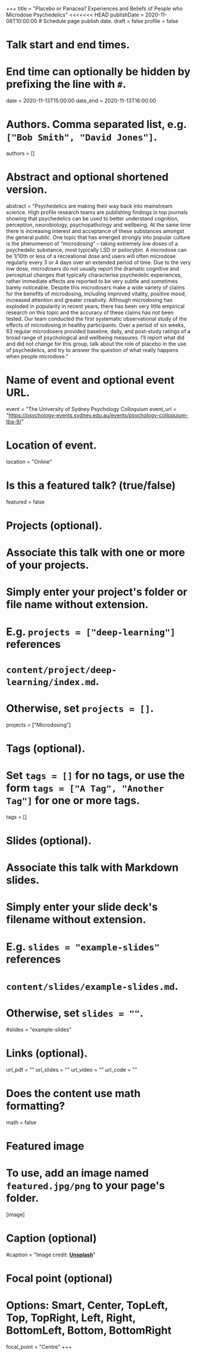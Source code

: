 +++
title = "Placebo or Panacea? Experiences and Beliefs of People who Microdose Psychedelics"
<<<<<<< HEAD
publishDate = 2020-11-08T10:00:00  # Schedule page publish date.
draft = false
profile = false

# Talk start and end times.
#   End time can optionally be hidden by prefixing the line with `#`.
date = 2020-11-13T15:00:00
date_end = 2020-11-13T16:00:00

# Authors. Comma separated list, e.g. `["Bob Smith", "David Jones"]`.
authors = []

# Abstract and optional shortened version.
abstract = "Psychedelics are making their way back into mainstream science. High profile research teams are publishing findings in top journals showing that psychedelics can be used to better understand cognition, perception, neurobiology, psychopathology and wellbeing. At the same time there is increasing interest and acceptance of these substances amongst the general public. One topic that has emerged strongly into popular culture is the phenomenon of “microdosing” – taking extremely low doses of a psychedelic substance, most typically LSD or psilocybin. A microdose can be 1/10th or less of a recreational dose and users will often microdose regularly every 3 or 4 days over an extended period of time. Due to the very low dose, microdosers do not usually report the dramatic cognitive and perceptual changes that typically characterise psychedelic experiences, rather immediate effects are reported to be very subtle and sometimes barely noticeable. Despite this microdosers make a wide variety of claims for the benefits of microdosing, including improved vitality, positive mood, increased attention and greater creativity. Although microdosing has exploded in popularity in recent years, there has been very little empirical research on this topic and the accuracy of these claims has not been tested. Our team conducted the first systematic observational study of the effects of microdosing in healthy participants. Over a period of six weeks, 63 regular microdosers provided baseline, daily, and post-study ratings of a broad range of psychological and wellbeing measures. I’ll report what did and did not change for this group, talk about the role of placebo in the use of psychedelics, and try to answer the question of what really happens when people microdose."

# Name of event and optional event URL.
event = "The University of Sydney Psychology Colloquium
event_url = "https://psychology-events.sydney.edu.au/events/psychology-colloquium-tba-9/"

# Location of event.
location = "Online"

# Is this a featured talk? (true/false)
featured = false

# Projects (optional).
#   Associate this talk with one or more of your projects.
#   Simply enter your project's folder or file name without extension.
#   E.g. `projects = ["deep-learning"]` references 
#   `content/project/deep-learning/index.md`.
#   Otherwise, set `projects = []`.
projects = ["Microdosing"]

# Tags (optional).
#   Set `tags = []` for no tags, or use the form `tags = ["A Tag", "Another Tag"]` for one or more tags.
tags = []

# Slides (optional).
#   Associate this talk with Markdown slides.
#   Simply enter your slide deck's filename without extension.
#   E.g. `slides = "example-slides"` references 
#   `content/slides/example-slides.md`.
#   Otherwise, set `slides = ""`.
#slides = "example-slides"

# Links (optional).
url_pdf = ""
url_slides = ""
url_video = ""
url_code = ""

# Does the content use math formatting?
math = false

# Featured image
# To use, add an image named `featured.jpg/png` to your page's folder. 
[image]
  # Caption (optional)
  #caption = "Image credit: [**Unsplash**](https://unsplash.com/photos/bzdhc5b3Bxs)"

  # Focal point (optional)
  # Options: Smart, Center, TopLeft, Top, TopRight, Left, Right, BottomLeft, Bottom, BottomRight
  focal_point = "Centre"
+++
